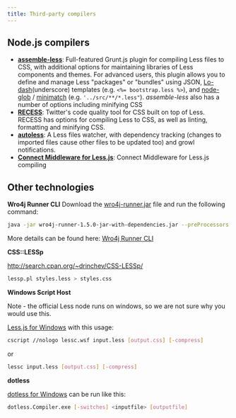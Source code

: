 ```yaml
---
title: Third-party compilers
---
```


## Node.js compilers

* **[assemble-less](https://github.com/assemble/assemble-less)**: Full-featured Grunt.js plugin for compiling Less files to CSS, with additional options for maintaining libraries of Less components and themes. For advanced users, this plugin allows you to define and manage Less "packages" or "bundles" using JSON, [Lo-dash](https://github.com/bestiejs/lodash)(underscore) templates (e.g. `<%= bootstrap.less %>`), and [node-glob](https://github.com/isaacs/node-glob) / [minimatch](https://github.com/isaacs/minimatch) (e.g. `'../src/**/*.less"`). _assemble-less_ also has a number of options including minifying CSS
* **[RECESS](https://github.com/twitter/recess)**: Twitter's code quality tool for CSS built on top of Less. RECESS has options for compiling Less to CSS, as well as linting, formatting and minifying CSS.
* **[autoless](https://github.com/jgonera/autoless)**: A Less files watcher, with dependency tracking (changes to imported files cause other files to be updated too) and growl notifications.
* **[Connect Middleware for Less.js](https://github.com/emberfeather/less.js-middleware)**: Connect Middleware for Less.js compiling


## Other technologies

**Wro4j Runner CLI**
Download the [wro4j-runner.jar](http://wro4j.googlecode.com/files/wro4j-runner-1.4.1-jar-with-dependencies.jar) file and run the following command:

```bash
java -jar wro4j-runner-1.5.0-jar-with-dependencies.jar --preProcessors lessCss`
```

More details can be found here: [Wro4j Runner CLI](http://code.google.com/p/wro4j/wiki/wro4jRunner)

**CSS::LESSp**

http://search.cpan.org/~drinchev/CSS-LESSp/

```bash
lessp.pl styles.less > styles.css
```

**Windows Script Host**

Note - the official Less node runs on windows, so we are not sure why you would use this.

[Less.js for Windows](https://github.com/duncansmart/less.js-windows) with this usage:

```bash
cscript //nologo lessc.wsf input.less [output.css] [-compress]
```
or

```bash
lessc input.less [output.css] [-compress]
```

**dotless**

[dotless for Windows](http://www.dotlesscss.org/) can be run like this:

```bash
dotless.Compiler.exe [-switches] <inputfile> [outputfile]
```
